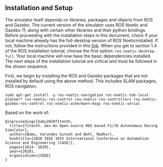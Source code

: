 

## Installation and Setup

The simulator itself depends on libraries, packages and objects from ROS and Gazebo. The current version of the simulator uses ROS Noetic and Gazebo 11; along with certain other libraries and their python bindings. Before proceeding with the installation steps in this document, check if your local machine already has the full-desktop version of ROS Noeticinstalled. If not, follow the instructions provided in this [link](http://wiki.ros.org/noetic/Installation/Ubuntu). When you get to section 1.4 of the ROS installation tutorial, choose the first option: `ros-noetic-desktop-full`. Your local machine will now have the basic dependencies installed. The next steps of the installation tutorial are critical and must be followed in the shown sequence.

First, we begin by installing the ROS and Gazebo packages that are not installed by default using the above method. This includes SLAM packages, ROS navigation.

```
sudo apt-get install -y ros-noetic-navigation ros-noetic-teb-local-planner* ros-noetic-ros-control ros-noetic-ros-controllers ros-noetic-gazebo-ros-control ros-noetic-ackermann-msgs ros-noetic-serial 
```

Based on the work of:
```
@inproceedings{babu2020f1tenth,
  title={f1tenth. dev-An Open-source ROS based F1/10 Autonomous Racing Simulator},
  author={Babu, Varundev Suresh and Behl, Madhur},
  booktitle={2020 IEEE 16th International Conference on Automation Science and Engineering (CASE)},
  pages={1614--1620},
  year={2020},
  organization={IEEE}
}
```
